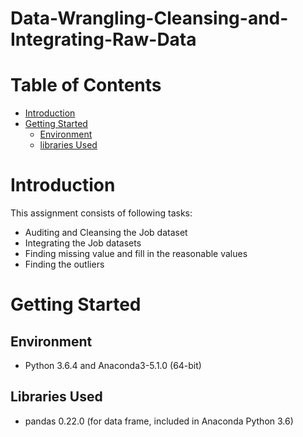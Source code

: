 # Data-Wrangling-Cleansing-and-Integrating-Raw-Data
# Table of Contents
* [Introduction](#introduction)
* [Getting Started](#getting-started)
  * [Environment](#environment)
  * [libraries Used](#libraries-used)
  
# Introduction
This assignment consists of following tasks:
* Auditing and Cleansing the Job dataset
* Integrating the Job datasets
* Finding missing value and fill in the reasonable values
* Finding the outliers

# Getting Started
## Environment 
* Python 3.6.4 and Anaconda3-5.1.0 (64-bit)
## Libraries Used
* pandas 0.22.0 (for data frame, included in Anaconda Python 3.6)
